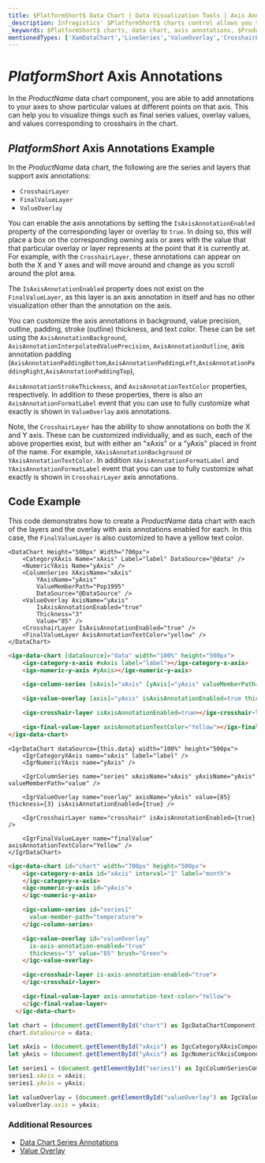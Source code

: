 ```yaml
---
title: $PlatformShort$ Data Chart | Data Visualization Tools | Axis Annotations | Infragistics
_description: Infragistics' $PlatformShort$ charts control allows you to add annotations to your $PlatformShort$ chart axes, such as Crosshair layer, final value layer and value overlay. Improve your $PlatformShort$ charts and visualizations with $ProductName$
_keywords: $PlatformShort$ charts, data chart, axis annotations, $ProductName$, Infragistics
mentionedTypes: ['XamDataChart','LineSeries','ValueOverlay','CrosshairLayer']
---
```

# $PlatformShort$ Axis Annotations

In the $ProductName$ data chart component, you are able to add annotations to your axes to show particular values at different points on that axis. This can help you to visualize things such as final series values, overlay values, and values corresponding to crosshairs in the chart.

## $PlatformShort$ Axis Annotations Example


<code-view style="height: 450px" 
           data-demos-base-url="{environment:dvDemosBaseUrl}" 
           iframe-src="{environment:dvDemosBaseUrl}/charts/data-chart-axis-annotations" 
           alt="$PlatformShort$ Axis Annotations Example" 
           github-src="charts/data-chart/axis-annotations">
</code-view>

<div class="divider--half"></div>

In the $ProductName$ data chart, the following are the series and layers that support axis annotations:

- `CrosshairLayer`
- `FinalValueLayer`
- `ValueOverlay`

You can enable the axis annotations by setting the `IsAxisAnnotationEnabled` property of the corresponding layer or overlay to `true`. In doing so, this will place a box on the corresponding owning axis or axes with the value that that particular overlay or layer represents at the point that it is currently at. For example, with the `CrosshairLayer`, these annotations can appear on both the X and Y axes and will move around and change as you scroll around the plot area.

The `IsAxisAnnotationEnabled` property does not exist on the `FinalValueLayer`, as this layer is an axis annotation in itself and has no other visualization other than the annotation on the axis.

You can customize the axis annotations in background, value precision, outline, padding, stroke (outline) thickness, and text color. These can be set using the `AxisAnnotationBackground`, `AxisAnnotationInterpolatedValuePrecision`, `AxisAnnotationOutline`, axis annotation padding (`AxisAnnotationPaddingBottom`,`AxisAnnotationPaddingLeft`,`AxisAnnotationPaddingRight`,`AxisAnnotationPaddingTop`),

`AxisAnnotationStrokeThickness`, and `AxisAnnotationTextColor` properties, respectively. In addition to these properties, there is also an `AxisAnnotationFormatLabel` event that you can use to fully customize what exactly is shown in `ValueOverlay` axis annotations.

Note, the `CrosshairLayer` has the ability to show annotations on both the X and Y axis. These can be customized individually, and as such, each of the above properties exist, but with either an "xAxis" or a "yAxis" placed in front of the name. For example, `XAxisAnnotationBackground` or `YAxisAnnotationTextColor`. In addition `XAxisAnnotationFormatLabel` and `YAxisAnnotationFormatLabel` event that you can use to fully customize what exactly is shown in `CrosshairLayer` axis annotations.

## Code Example
This code demonstrates how to create a $ProductName$ data chart with each of the layers and the overlay with axis annotations enabled for each. In this case, the `FinalValueLayer` is also customized to have a yellow text color.

```razor
<DataChart Height="500px" Width="700px">
    <CategoryXAxis Name="xAxis" Label="label" DataSource="@data" />
    <NumericYAxis Name="yAxis" />
    <ColumnSeries XAxisName="xAxis"
        YAxisName="yAxis"
        ValueMemberPath="Pop1995"
        DataSource="@DataSource" />
    <ValueOverlay AxisName="yAxis"
        IsAxisAnnotationEnabled="true"
        Thickness="3"
        Value="85" />
    <CrosshairLayer IsAxisAnnotationEnabled="true" />
    <FinalValueLayer AxisAnnotationTextColor="yellow" />
</DataChart>
```

```html
<igx-data-chart [dataSource]="data" width="100%" height="500px">
    <igx-category-x-axis #xAxis label="label"></igx-category-x-axis>
    <igx-numeric-y-axis #yAxis></igx-numeric-y-axis>

    <igx-column-series [xAxis]="xAxis" [yAxis]="yAxis" valueMemberPath="value"></igx-column-series>

    <igx-value-overlay [axis]="yAxis" isAxisAnnotationEnabled=true thickness=3 value=85></igx-value-overlay>

    <igx-crosshair-layer isAxisAnnotationEnabled=true></igx-crosshair-layer>

    <igx-final-value-layer axisAnnotationTextColor="Yellow"></igx-final-value-layer>
</igx-data-chart>
```

```tsx
<IgrDataChart dataSource={this.data} width="100%" height="500px">
    <IgrCategoryXAxis name="xAxis" label="label" />
    <IgrNumericYAxis name="yAxis" />

    <IgrColumnSeries name="series" xAxisName="xAxis" yAxisName="yAxis" valueMemberPath="value" />

    <IgrValueOverlay name="overlay" axisName="yAxis" value={85} thickness={3} isAxisAnnotationEnabled={true} />

    <IgrCrosshairLayer name="crosshair" isAxisAnnotationEnabled={true} />

    <IgrFinalValueLayer name="finalValue" axisAnnotationTextColor="Yellow" />
</IgrDataChart>
```

```html
<igc-data-chart id="chart" width="700px" height="500px">
    <igc-category-x-axis id="xAxis" interval="1" label="month">
    </igc-category-x-axis>
    <igc-numeric-y-axis id="yAxis">
    </igc-numeric-y-axis>

    <igc-column-series id="series1"
      value-member-path="temperature">
    </igc-column-series>

    <igc-value-overlay id="valueOverlay"
      is-axis-annotation-enabled="true"
      thickness="3" value="85" brush="Green">
    </igc-value-overlay>

    <igc-crosshair-layer is-axis-annotation-enabled="true">
    </igc-crosshair-layer>

    <igc-final-value-layer axis-annotation-text-color="Yellow">
    </igc-final-value-layer>
  </igc-data-chart>
```

```ts
let chart = (document.getElementById("chart") as IgcDataChartComponent);
chart.dataSource = data;

let xAxis = (document.getElementById("xAxis") as IgcCategoryXAxisComponent);
let yAxis = (document.getElementById("yAxis") as IgcNumericYAxisComponent);

let series1 = (document.getElementById("series1") as IgcColumnSeriesComponent);
series1.xAxis = xAxis;
series1.yAxis = yAxis;

let valueOverlay = (document.getElementById("valueOverlay") as IgcValueOverlayComponent);
valueOverlay.axis = yAxis;
```

### Additional Resources

- [Data Chart Series Annotations](data-chart-series-annotations.md)
- [Value Overlay](data-chart-value-overlay.md)



